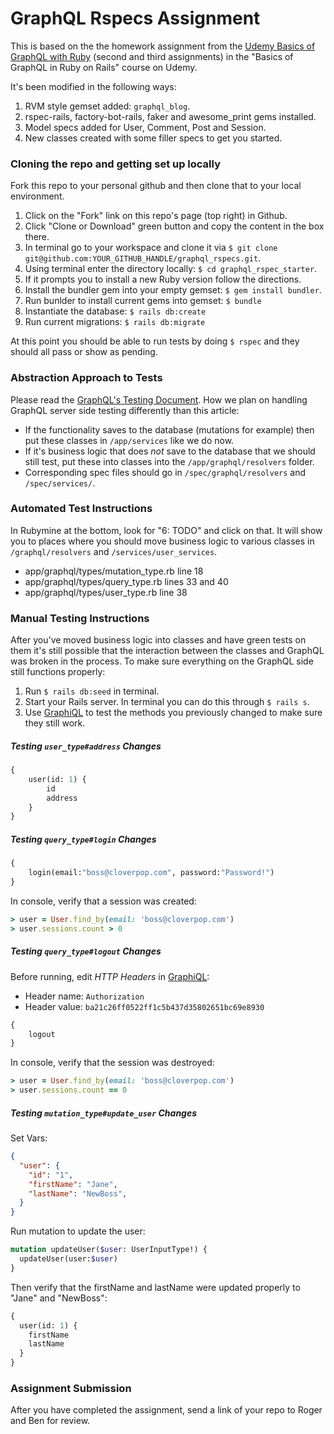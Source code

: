# GraphQL Rspecs Assignment

This is based on the the homework assignment from the [Udemy Basics of GraphQL with Ruby](https://www.udemy.com/basics-of-graphql-with-ruby-on-rails) 
(second and third assignments) in the "Basics of GraphQL in Ruby on Rails" course on Udemy.

It's been modified in the following ways:
1. RVM style gemset added: `graphql_blog`.
2. rspec-rails, factory-bot-rails, faker and awesome_print gems installed.
3. Model specs added for User, Comment, Post and Session.
4. New classes created with some filler specs to get you started.

### Cloning the repo and getting set up locally
Fork this repo to your personal github and then clone that to your local environment. 
1. Click on the "Fork" link on this repo's page (top right) in Github.
2. Click "Clone or Download" green button and copy the content in the box there.
3. In terminal go to your workspace and clone it via `$ git clone git@github.com:YOUR_GITHUB_HANDLE/graphql_rspecs.git`.
4. Using terminal enter the directory locally: `$ cd graphql_rspec_starter`.
5. If it prompts you to install a new Ruby version follow the directions.
6. Install the bundler gem into your empty gemset: `$ gem install bundler`.
7. Run bunlder to install current gems into gemset: `$ bundle`
8. Instantiate the database: `$ rails db:create`
9. Run current migrations: `$ rails db:migrate`

At this point you should be able to run tests by doing `$ rspec` and they should all pass or show as pending.

### Abstraction Approach to Tests
Please read the [GraphQL's Testing Document](http://graphql-ruby.org/schema/testing.html). How we plan on handling 
GraphQL server side testing differently than this article:
  - If the functionality saves to the database (mutations for example) then put these classes in `/app/services` like we do now. 
  - If it's business logic that does _not_ save to the database that we should still test, put these into classes into the `/app/graphql/resolvers` folder.
  - Corresponding spec files should go in `/spec/graphql/resolvers` and `/spec/services/`. 

### Automated Test Instructions
In Rubymine at the bottom, look for "6: TODO" and click on that. It will show you to places where you should move
business logic to various classes in `/graphql/resolvers` and `/services/user_services`.
 - app/graphql/types/mutation_type.rb line 18
 - app/graphql/types/query_type.rb lines 33 and 40
 - app/graphql/types/user_type.rb line 38

### Manual Testing Instructions
After you've moved business logic into classes and have green tests on them it's still possible that the interaction between the
classes and GraphQL was broken in the process. To make sure everything on the GraphQL side still functions properly:
1. Run `$ rails db:seed` in terminal.
2. Start your Rails server. In terminal you can do this through `$ rails s`.
3. Use [GraphiQL](https://electronjs.org/apps/graphiql) to test the methods you previously changed to make sure they still work.

##### Testing `user_type#address` Changes
```graphql
{
    user(id: 1) {
        id
        address
    }
}
```

##### Testing `query_type#login` Changes

```graphql
{
    login(email:"boss@cloverpop.com", password:"Password!")
}
```
In console, verify that a session was created:
```ruby
> user = User.find_by(email: 'boss@cloverpop.com')
> user.sessions.count > 0
```

##### Testing `query_type#logout` Changes
Before running, edit _HTTP Headers_ in [GraphiQL](https://electronjs.org/apps/graphiql):
 - Header name: `Authorization`
 - Header value: `ba21c26ff0522ff1c5b437d35802651bc69e8930`

```graphql
{
    logout
}
```
In console, verify that the session was destroyed:
```ruby
> user = User.find_by(email: 'boss@cloverpop.com')
> user.sessions.count == 0
```


##### Testing `mutation_type#update_user` Changes

Set Vars:
```json
{
  "user": {
    "id": "1",
    "firstName": "Jane",
    "lastName": "NewBoss",
  }
}
```
Run mutation to update the user:
```graphql
mutation updateUser($user: UserInputType!) {
  updateUser(user:$user) 
}
```
Then verify that the firstName and lastName were updated properly to "Jane" and "NewBoss":
```graphql
{
  user(id: 1) {
    firstName
    lastName
  }
}
```

### Assignment Submission

After you have completed the assignment, send a link of your repo to Roger and Ben for review.